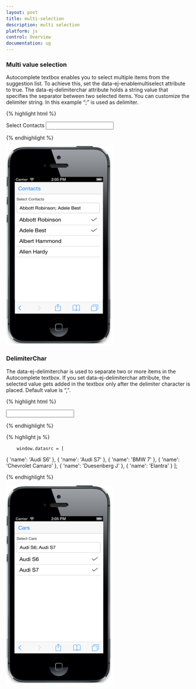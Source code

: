 ```yaml
---
layout: post
title: multi-selection
description: multi selection
platform: js
control: Overview
documentation: ug
---
```



### Multi value selection

Autocomplete textbox enables you to select multiple items from the suggestion list. To achieve this, set the data-ej-enablemultiselect attribute to true. The data-ej-delimiterchar attribute holds a string value that specifies the separator between two selected items. You can customize the delimiter string. In this example “;” is used as delimiter.

{% highlight html %}


<label>Select Contacts</label>
     <!-- Autocomplete control -->
<input id="contacts" data-role="ejmautocomplete" data-ej-watermarktext="Search Contacts" data-ej-datasource="window.contacts" data-ej-fields-text ="name" data-ej-enablemultiselect=true data-ej-delimiterchar=";"/>


{% endhighlight %}



![](multi-selection_images\multi-value-selection_img1.png)


### DelimiterChar

The data-ej-delimiterchar is used to separate two or more items in the Autocomplete textbox. If you set data-ej-delimiterchar attribute, the selected value gets added in the textbox only after the delimiter character is placed. Default value is “,”.


{% highlight html %}

<input id="autocomplete_sample" data-role="ejmautocomplete"  data-ej-enablemultiselect="true" data-ej-delimiterchar=";" data-ej-datasource="window.datasrc" data-ej-fields-text="name" />


{% endhighlight %}



{% highlight js %}

        window.datasrc = [
{ 'name': 'Audi S6' },
{ 'name': 'Audi S7' },
{ 'name': 'BMW 7' },
{ 'name': 'Chevrolet Camaro' },
{ 'name': 'Duesenberg J' },
{ 'name': 'Elantra' }
];


{% endhighlight %}




![](multi-selection_images\delimiterchar_img1.png)